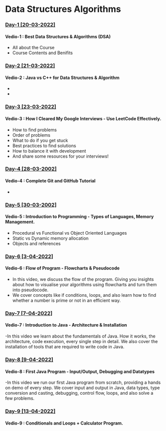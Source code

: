 # Data Structures Algorithms

### [Day-1 [20-03-2022]](https://www.youtube.com/watch?v=rZ41y93P2Qo&list=PL9gnSGHSqcnr_DxHsP7AW9ftq0AtAyYqJ&index=1&ab_channel=KunalKushwaha) 
#### Vedio-1 : Best Data Structures & Algorithms (DSA) 

- All about the Course
- Course Contents and Benifits 

### [Day-2 [21-03-2022]](https://www.youtube.com/watch?v=Nckx9qMy_kw&list=PL9gnSGHSqcnr_DxHsP7AW9ftq0AtAyYqJ&index=2&ab_channel=KunalKushwaha) 
#### Vedio-2 : Java vs C++ for Data Structures & Algorithm

-
-

### [Day-3 [23-03-2022]](https://www.youtube.com/watch?v=waGfV-IoOt8&list=PL9gnSGHSqcnr_DxHsP7AW9ftq0AtAyYqJ&index=3&ab_channel=KunalKushwaha) 
#### Vedio-3 : How I Cleared My Google Interviews - Use LeetCode Effectively.

- How to find problems
- Order of problems
- What to do if you get stuck
- Best practices to find solutions
- How to balance it with development
- And share some resources for your interviews!


### [Day-4 [28-03-2002]](https://www.youtube.com/watch?v=apGV9Kg7ics&list=PL9gnSGHSqcnr_DxHsP7AW9ftq0AtAyYqJ&index=4&ab_channel=KunalKushwaha)
#### Vedio-4 : Complete Git and GitHub Tutorial

-

### [Day-5 [30-03-2002]](https://www.youtube.com/watch?v=wn49bJOYAZM&list=PL9gnSGHSqcnr_DxHsP7AW9ftq0AtAyYqJ&index=5&ab_channel=KunalKushwaha)
#### Vedio-5 : Introduction to Programming - Types of Languages, Memory Management.

- Procedural vs Functional vs Object Oriented Languages
- Static vs Dynamic memory allocation
- Objects and references

### [Day-6 [3-04-2022]](https://www.youtube.com/watch?v=lhELGQAV4gg&list=PL9gnSGHSqcnr_DxHsP7AW9ftq0AtAyYqJ&index=6&ab_channel=KunalKushwaha)
#### Vedio-6 : Flow of Program - Flowcharts & Pseudocode

- In this video, we discuss the flow of the program. Giving you insights about how to visualise your algorithms using flowcharts and turn them into pseudocode.
- We cover concepts like if conditions, loops, and also learn how to find whether a number is prime or not in an efficient way.

### [Day-7 [7-04-2022]](https://www.youtube.com/watch?v=4EP8YzcN0hQ&list=PL9gnSGHSqcnr_DxHsP7AW9ftq0AtAyYqJ&index=7&ab_channel=KunalKushwaha)
#### Vedio-7 : Introduction to Java - Architecture & Installation

-In this video we learn about the fundamentals of Java. How it works, the architecture, code execution, every single step in detail. We also cover the installation of tools that are required to write code in Java.

### [Day-8 [9-04-2022]](https://www.youtube.com/watch?v=TAtrPoaJ7gc&list=PL9gnSGHSqcnr_DxHsP7AW9ftq0AtAyYqJ&index=8&ab_channel=KunalKushwaha)
#### Vedio-8 : First Java Program - Input/Output, Debugging and Datatypes

-In this video we run our first Java program from scratch, providing a hands on demo of every step.
We cover input and output in Java, data types, type conversion and casting, debugging, control flow, loops, and also solve a few problems.

### [Day-9 [13-04-2022]](https://www.youtube.com/watch?v=ldYLYRNaucM&list=PL9gnSGHSqcnr_DxHsP7AW9ftq0AtAyYqJ&index=9&ab_channel=KunalKushwaha)
#### Vedio-9 : Conditionals and Loops + Calculator Program.
